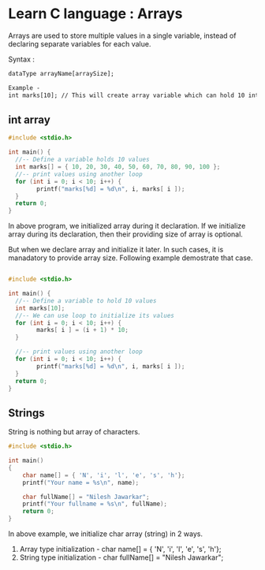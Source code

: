 # Learn C language : Arrays

Arrays are used to store multiple values in a single variable, instead of declaring separate variables for each value.

Syntax :
``` txt
dataType arrayName[arraySize];

Example -
int marks[10]; // This will create array variable which can hold 10 integer values.
```


## int array

``` c 
#include <stdio.h>

int main() {
  //-- Define a variable holds 10 values
  int marks[] = { 10, 20, 30, 40, 50, 60, 70, 80, 90, 100 };
  //-- print values using another loop
  for (int i = 0; i < 10; i++) {
        printf("marks[%d] = %d\n", i, marks[ i ]);
  }
  return 0;
}
```

In above program, we initialized array during it declaration. 
If we initialize array during its declaration, then their providing size of array 
is optional.

But when we declare array and initialize it later. In such cases, it is
manadatory to provide array size. Following example demostrate that case.

``` c 

#include <stdio.h>

int main() {
  //-- Define a variable to hold 10 values
  int marks[10];
  //-- We can use loop to initialize its values
  for (int i = 0; i < 10; i++) {
        marks[ i ] = (i + 1) * 10;
  }

  //-- print values using another loop
  for (int i = 0; i < 10; i++) {
        printf("marks[%d] = %d\n", i, marks[ i ]);
  }
  return 0;
}
```

## Strings

String is nothing but array of characters.

``` c 
#include <stdio.h>

int main()
{
    char name[] = { 'N', 'i', 'l', 'e', 's', 'h'};
    printf("Your name = %s\n", name);

    char fullName[] = "Nilesh Jawarkar";
    printf("Your fullname = %s\n", fullName);
    return 0;
}
```
In above example, we initialize char array (string) in 2 ways.
1) Array type initialization -
    char name[] = { 'N', 'i', 'l', 'e', 's', 'h'};
2) String type initialization -
    char fullName[] = "Nilesh Jawarkar";




